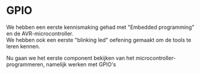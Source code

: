 # GPIO

We hebben een eerste kennismaking gehad met "Embedded programming" en de AVR-microcontroller.  
We hebben ook een eerste "blinking led" oefening gemaakt om de tools te leren kennen.  

Nu gaan we het eerste component bekijken van het microcontroller-programmeren, namelijk werken met GPIO's
